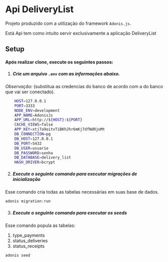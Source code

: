 # Api DeliveryList

Projeto produzido com a utilização do framework `Adonis.js`.

Está Api tem como intuito servir exclusivamente a aplicação DeliveryList


## Setup

#### Após realizar clone, execute os seguintes passos:

1. ##### Crie um arquivo  `.env` com as informações abaixo. 

*Observação:* (substitua as credencias do banco de acordo com a do banco que vai ser conectado).
```bash
    HOST=127.0.0.1
    PORT=3333
    NODE_ENV=development
    APP_NAME=AdonisJs
    APP_URL=http://${HOST}:${PORT}
    CACHE_VIEWS=false
    APP_KEY=xtj7a9oitvTiBKhJhr6mKj7dfNdRjoMt
    DB_CONNECTION=pg
    DB_HOST=127.0.0.1
    DB_PORT=5432
    DB_USER=usuario
    DB_PASSWORD=senha
    DB_DATABASE=delivery_list
    HASH_DRIVER=bcrypt
```

2. ##### Execute o seguinte comando para executar migrações de inicialização

Esse comando cria todas as tabelas necessárias em suas base de dados.

```js
adonis migration:run
```

3. ##### Execute o seguinte comando para executar os seeds
Esse comando popula as tabelas:
1. type_payments
2. status_deliveries
3. status_receipts

```js
adonis seed
```

